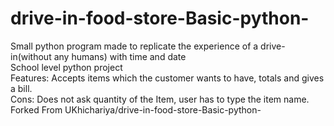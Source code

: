 # drive-in-food-store-Basic-python-
Small python program made to replicate the experience of a drive-in(without any humans) with time and date<br>
School level python project<br>
Features: Accepts items which the customer wants to have, totals and gives a bill.<br>
Cons: Does not ask quantity of the Item, user has to type the item name. 
Forked From UKhichariya/drive-in-food-store-Basic-python-
